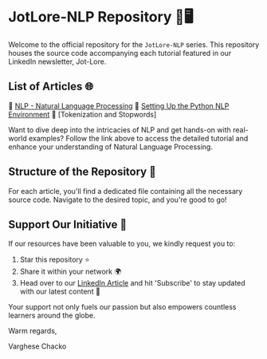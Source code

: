 
# JotLore-NLP Repository 📖🖥️

Welcome to the official repository for the `JotLore-NLP` series. This repository houses the source code accompanying each tutorial featured in our LinkedIn newsletter, Jot-Lore.

## List of Articles 🌐

🔗 [NLP - Natural Language Processing](https://www.linkedin.com/pulse/nlp-natural-language-processing-varghese-chacko)
🔗 [Setting Up the Python NLP Environment](https://www.linkedin.com/pulse/setting-up-python-nlp-environment-varghese-chacko/)
🔗 [Tokenization and Stopwords]

Want to dive deep into the intricacies of NLP and get hands-on with real-world examples? Follow the link above to access the detailed tutorial and enhance your understanding of Natural Language Processing.

## Structure of the Repository 📂

For each article, you'll find a dedicated file containing all the necessary source code. Navigate to the desired topic, and you're good to go!

## Support Our Initiative 🌟

If our resources have been valuable to you, we kindly request you to:

1. Star this repository ⭐
2. Share it within your network 🌍
3. Head over to our [LinkedIn Article](https://www.linkedin.com/pulse/nlp-natural-language-processing-varghese-chacko) and hit 'Subscribe' to stay updated with our latest content 💌

Your support not only fuels our passion but also empowers countless learners around the globe.



Warm regards,

Varghese Chacko
